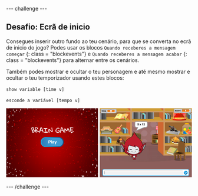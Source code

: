 \--- challenge \---

## Desafio: Ecrã de inicio

Consegues inserir outro fundo ao teu cenário, para que se converta no ecrã de inicio do jogo? Podes usar os blocos ` Quando receberes a mensagem começar ` {: class = "blockevents"} e ` Quando receberes a mensagem acabar ` {: class = "blockevents"} para alternar entre os cenários.

Também podes mostrar e ocultar o teu personagem e até mesmo mostrar e ocultar o teu temporizador usando estes blocos:

```blocks
show variable [time v]
```

```blocks
esconde a variável [tempo v]
```

![captura de ecrã](images/brain-startscreen.png)

\--- /challenge \---